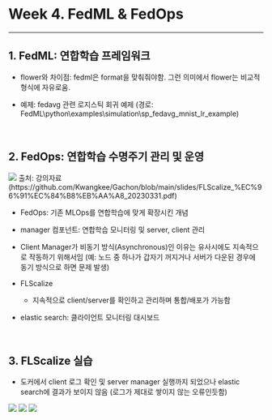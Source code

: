 # Week 4. FedML & FedOps  
---  

## 1. FedML: 연합학습 프레임워크  

- flower와 차이점: fedml은 format을 맞춰줘야함. 그런 의미에서 flower는 비교적 형식에 자유로움.


- 예제: fedavg 관련 로지스틱 회귀 예제 (경로: FedML\python\examples\simulation\sp_fedavg_mnist_lr_example)  

<br />

## 2. FedOps: 연합학습 수명주기 관리 및 운영

<img src="https://user-images.githubusercontent.com/11987128/236702243-9152e51d-726e-443b-93bd-01986a047dd4.png">  
출처: 강의자료 (https://github.com/Kwangkee/Gachon/blob/main/slides/FLScalize_%EC%96%91%EC%84%B8%EB%AA%A8_20230331.pdf)

<br/>

- FedOps: 기존 MLOps를 연합학습에 맞게 확장시킨 개념  
- manager 컴포넌트: 연합학습 모니터링 및 server, client 관리  
- Client Manager가 비동기 방식(Asynchronous)인 이유는 유사시에도 지속적으로 작동하기 위해서임 (예: 노드 중 하나가 갑자기 꺼지거나 서버가 다운된 경우에 동기 방식으로 하면 문제 발생)

- FLScalize
     - 지속적으로 client/server를 확인하고 관리하며 통합/배포가 가능함
- elastic search: 클라이언트 모니터링 대시보드

<br />

## 3. FLScalize 실습

- 도커에서 client 로그 확인 및 server manager 실행까지 되었으나 elastic search에 결과가 보이지 않음 (로그가 제대로 쌓이지 않는 오류인듯함)  

<img src="https://user-images.githubusercontent.com/11987128/236702027-e578f419-61a2-4b93-a127-39fb377db20e.png">

<img src="https://user-images.githubusercontent.com/11987128/236702040-a0e100a8-5f61-4ac7-934f-e070d40f7ca5.png">

<img src="https://user-images.githubusercontent.com/11987128/236702120-aebe1542-4960-4bcd-a1b8-6522d491ab61.png">  